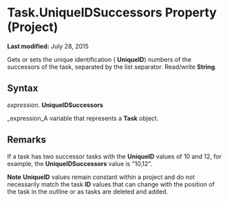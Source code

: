 
# Task.UniqueIDSuccessors Property (Project)

 **Last modified:** July 28, 2015

Gets or sets the unique identification ( **UniqueID**) numbers of the successors of the task, separated by the list separator. Read/write  **String**.

## Syntax

 _expression_. **UniqueIDSuccessors**

 _expression_A variable that represents a  **Task** object.


## Remarks

If a task has two successor tasks with the  **UniqueID** values of 10 and 12, for example, the **UniqueIDSuccessors** value is "10,12".


 **Note**   **UniqueID** values remain constant within a project and do not necessarily match the task **ID** values that can change with the position of the task in the outline or as tasks are deleted and added.

